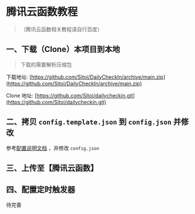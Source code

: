 # 腾讯云函数教程

> （腾讯云函数相关教程请自行百度）

## 一、下载（Clone）本项目到本地

> 下载的需要解析压缩包

下载地址: [https://github.com/Sitoi/DailyCheckIn/archive/main.zip](https://github.com/Sitoi/DailyCheckIn/archive/main.zip)

Clone 地址: [https://github.com/Sitoi/dailycheckin.git](https://github.com/Sitoi/dailycheckin.git)

## 二、拷贝 `config.template.json` 到 `config.json` 并修改

参考[配置说明文档](https://github.com/Sitoi/dailycheckin/blob/main/docs/settings.md) ，并修改 `config.json`

## 三、上传至【腾讯云函数】

## 四、配置定时触发器

待完善
